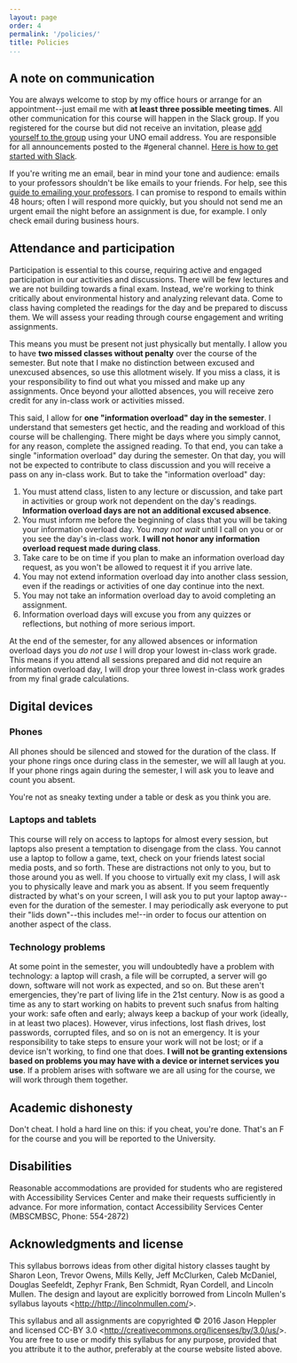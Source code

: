 ```yaml
---
layout: page
order: 4
permalink: '/policies/'
title: Policies
...
```


## A note on communication

You are always welcome to stop by my office hours or arrange for an appointment--just email me with **at least three possible meeting times**. All other communication for this course will happen in the Slack group. If you registered for the course but did not receive an invitation, please [add yourself to the group](http://hist2990-dh.slack.com) using your UNO email address. You are responsible for all announcements posted to the #general channel. [Here is how to get started with Slack](https://get.slack.help/hc/en-us/articles/218080037-Getting-started-for-new-users).

If you're writing me an email, bear in mind your tone and audience: emails to your professors shouldn't be like emails to your friends. For help, see this [guide to emailing your professors](http://mleddy.blogspot.com/2005/01/how-to-e-mail-professor.html). I can promise to respond to emails within 48 hours; often I will respond more quickly, but you should not send me an urgent email the night before an assignment is due, for example. I only check email during business hours.

## Attendance and participation

Participation is essential to this course, requiring active and engaged participation in our activities and discussions. There will be few lectures and we are not building towards a final exam. Instead, we're working to think critically about environmental history and analyzing relevant data. Come to class having completed the readings for the day and be prepared to discuss them. We will assess your reading through course engagement and writing assignments.

This means you must be present not just physically but mentally. I allow you to have **two missed classes without penalty** over the course of the semester. But note that I make no distinction between excused and unexcused absences, so use this allotment wisely. If you miss a class, it is your responsibility to find out what you missed and make up any assignments. Once beyond your allotted absences, you will receive zero credit for any in-class work or activities missed.

This said, I allow for **one "information overload" day in the semester**. I understand that semesters get hectic, and the reading and workload of this course will be challenging. There might be days where you simply cannot, for any reason, complete the assigned reading. To that end, you can take a single "information overload" day during the semester. On that day, you will not be expected to contribute to class discussion and you will receive a pass on any in-class work. But to take the "information overload" day:

1. You must attend class, listen to any lecture or discussion, and take part in activities or group work not dependent on the day's readings. **Information overload days are not an additional excused absence**.
2. You must inform me before the beginning of class that you will be taking your information overload day. You *may not wait* until I call on you or or you see the day's in-class work. **I will not honor any information overload request made during class**.
3. Take care to be on time if you plan to make an information overload day request, as you won't be allowed to request it if you arrive late.
4. You may not extend information overload day into another class session, even if the readings or activities of one day continue into the next.
5. You may not take an information overload day to avoid completing an assignment.
6. Information overload days will excuse you from any quizzes or reflections, but nothing of more serious import.

At the end of the semester, for any allowed absences or information overload days you *do not use* I will drop your lowest in-class work grade. This means if you attend all sessions prepared and did not require an information overload day, I will drop your three lowest in-class work grades from my final grade calculations.

## Digital devices

### Phones

All phones should be silenced and stowed for the duration of the class. If your phone rings once during class in the semester, we will all laugh at you. If your phone rings again during the semester, I will ask you to leave and count you absent.

You're not as sneaky texting under a table or desk as you think you are.

### Laptops and tablets

This course will rely on access to laptops for almost every session, but laptops also present a temptation to disengage from the class. You cannot use a laptop to follow a game, text, check on your friends latest social media posts, and so forth. These are distractions not only to you, but to those around you as well. If you choose to virtually exit my class, I will ask you to physically leave and mark you as absent. If you seem frequently distracted by what's on your screen, I will ask you to put your laptop away--even for the duration of the semester. I may periodically ask everyone to put their "lids down"--this includes me!--in order to focus our attention on another aspect of the class.

### Technology problems

At some point in the semester, you will undoubtedly have a problem with technology: a laptop will crash, a file will be corrupted, a server will go down, software will not work as expected, and so on. But these aren't emergencies, they're part of living life in the 21st century. Now is as good a time as any to start working on habits to prevent such snafus from halting your work: safe often and early; always keep a backup of your work (ideally, in at least two places). However, virus infections, lost flash drives, lost passwords, corrupted files, and so on is not an emergency. It is your responsibility to take steps to ensure your work will not be lost; or if a device isn't working, to find one that does. **I will not be granting extensions based on problems you may have with a device or internet services you use**. If a problem arises with software we are all using for the course, we will work through them together.

## Academic dishonesty

Don't cheat. I hold a hard line on this: if you cheat, you're done. That's an F for the course and you will be reported to the University.

## Disabilities

Reasonable accommodations are provided for students who are registered with Accessibility Services Center and make their requests sufficiently in advance. For more information, contact Accessibility Services Center (MBSCMBSC, Phone: 554-2872)

## Acknowledgments and license

This syllabus borrows ideas from other digital history classes taught by
Sharon Leon, Trevor Owens, Mills Kelly, Jeff McClurken, Caleb McDaniel, Douglas Seefeldt, Zephyr Frank, Ben Schmidt, Ryan Cordell, and Lincoln Mullen. The design and layout are explicitly borrowed from Lincoln Mullen's syllabus layouts \<<http://http://lincolnmullen.com/>\>.

This syllabus and all assignments are copyrighted © 2016 Jason Heppler
and licensed CC-BY 3.0
\<<http://creativecommons.org/licenses/by/3.0/us/>\>. You are free to
use or modify this syllabus for any purpose, provided that you attribute
it to the author, preferably at the course website listed above.
